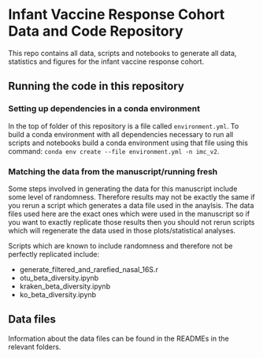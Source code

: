 # Infant Vaccine Response Cohort Data and Code Repository

This repo contains all data, scripts and notebooks to generate all data, statistics and figures for the infant vaccine response cohort.

## Running the code in this repository

### Setting up dependencies in a conda environment

In the top of folder of this repository is a file called `environment.yml`. To build a conda environment with all dependencies necessary to run all scripts and notebooks build a conda environment using that file using this command: `conda env create --file environment.yml -n imc_v2`.

### Matching the data from the manuscript/running fresh

Some steps involved in generating the data for this manuscript include some level of randomness. Therefore results may not be exactly the same if you rerun a script which generates a data file used in the anaylsis. The data files used here are the exact ones which were used in the manuscript so if you want to exactly replicate those results then you should not rerun scripts which will regenerate the data used in those plots/statistical analyses.

Scripts which are known to include randomness and therefore not be perfectly replicated include:
- generate_filtered_and_rarefied_nasal_16S.r
- otu_beta_diversity.ipynb
- kraken_beta_diversity.ipynb
- ko_beta_diversity.ipynb

## Data files

Information about the data files can be found in the READMEs in the relevant folders.

